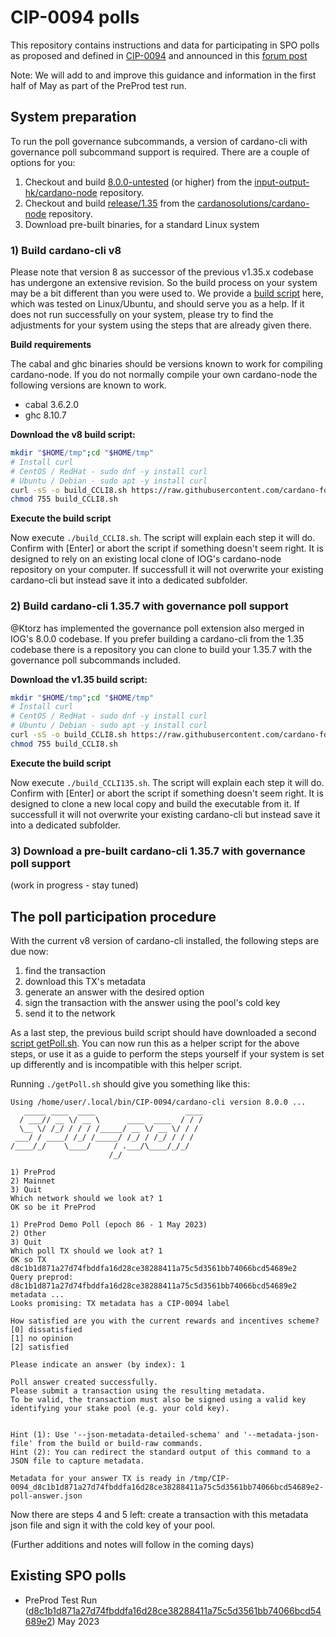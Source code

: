 # CIP-0094 polls

This repository contains instructions and data for participating in SPO polls as proposed and defined in [CIP-0094](https://github.com/cardano-foundation/CIPs/tree/cip-spo-polls/CIP-0094) and announced in this [forum post](https://forum.cardano.org/t/entering-voltaire-on-chain-poll-for-spos/117330)

Note: We will add to and improve this guidance and information in the first half of May as part of the PreProd test run.

## System preparation
To run the poll governance subcommands, a version of cardano-cli with governance poll subcommand support is required. There are a couple of options for you: 

1) Checkout and build [8.0.0-untested](https://github.com/input-output-hk/cardano-node/releases/tag/8.0.0-untested) (or higher) from the [input-output-hk/cardano-node](https://github.com/input-output-hk/cardano-node) repository. 
2) Checkout and build [release/1.35](https://github.com/CardanoSolutions/cardano-node/tree/release/1.35) from the [cardanosolutions/cardano-node](https://github.com/CardanoSolutionsCardanoSolutions/cardano-node) repository.
3) Download pre-built binaries, for a standard Linux system

### 1) Build cardano-cli v8
Please note that version 8 as successor of the previous v1.35.x codebase has undergone an extensive revision. So the build process on your system may be a bit different than you were used to. 
We provide a [build script](scripts/build_CCLI8.sh) here, which was tested on Linux/Ubuntu, and should serve you as a help. If it does not run successfully on your system, please try to find the adjustments for your system using the steps that are already given there. 

**Build requirements**

The cabal and ghc binaries should be versions known to work for compiling cardano-node. If you do not normally compile your own cardano-node the following versions are known to work.

* cabal 3.6.2.0
* ghc 8.10.7

**Download the v8 build script:**

```bash
mkdir "$HOME/tmp";cd "$HOME/tmp"
# Install curl
# CentOS / RedHat - sudo dnf -y install curl
# Ubuntu / Debian - sudo apt -y install curl
curl -sS -o build_CCLI8.sh https://raw.githubusercontent.com/cardano-foundation/CIP-0049-polls/main/scripts/build_CCLI8.sh
chmod 755 build_CCLI8.sh
```

**Execute the build script**

Now execute `./build_CCLI8.sh`. The script will explain each step it will do. Confirm with [Enter] or abort the script if something doesn't seem right. It is designed to rely on an existing local clone of IOG's cardano-node repository on your computer. If successfull it will not overwrite your existing cardano-cli but instead save it into a dedicated subfolder. 

### 2) Build cardano-cli 1.35.7 with governance poll support

@Ktorz has implemented the governance poll extension also merged in IOG's 8.0.0 codebase. If you prefer building a cardano-cli from the 1.35 codebase there is a repository you can clone to build your 1.35.7 with the governance poll subcommands included. 

**Download the v1.35 build script:**

```bash
mkdir "$HOME/tmp";cd "$HOME/tmp"
# Install curl
# CentOS / RedHat - sudo dnf -y install curl
# Ubuntu / Debian - sudo apt -y install curl
curl -sS -o build_CCLI8.sh https://raw.githubusercontent.com/cardano-foundation/CIP-0049-polls/main/scripts/build_CCLI135.sh
chmod 755 build_CCLI8.sh
```

**Execute the build script**

Now execute `./build_CCLI135.sh`. The script will explain each step it will do. Confirm with [Enter] or abort the script if something doesn't seem right. It is designed to clone a new local copy and build the executable from it. If successfull it will not overwrite your existing cardano-cli but instead save it into a dedicated subfolder. 

### 3) Download a pre-built cardano-cli 1.35.7 with governance poll support

(work in progress - stay tuned)


## The poll participation procedure

With the current v8 version of cardano-cli installed, the following steps are due now:
1) find the transaction
2) download this TX's metadata
3) generate an answer with the desired option
4) sign the transaction with the answer using the pool's cold key
5) send it to the network

As a last step, the previous build script should have downloaded a second [script getPoll.sh](scripts/getPoll.sh). You can now run this as a helper script for the above steps, or use it as a guide to perform the steps yourself if your system is set up differently and is incompatible with this helper script.

Running `./getPoll.sh` should give you something like this:

```
Using /home/user/.local/bin/CIP-0094/cardano-cli version 8.0.0 ...
   _____ ____  ____                    ____
  / ___// __ \/ __ \      ____  ____  / / /
  \__ \/ /_/ / / / /_____/ __ \/ __ \/ / /
 ___/ / ____/ /_/ /_____/ /_/ / /_/ / / /
/____/_/    \____/     / .___/\____/_/_/
                      /_/

1) PreProd
2) Mainnet
3) Quit
Which network should we look at? 1
OK so be it PreProd

1) PreProd Demo Poll (epoch 86 - 1 May 2023)
2) Other
3) Quit
Which poll TX should we look at? 1
OK so TX d8c1b1d871a27d74fbddfa16d28ce38288411a75c5d3561bb74066bcd54689e2
Query preprod: d8c1b1d871a27d74fbddfa16d28ce38288411a75c5d3561bb74066bcd54689e2 metadata ...
Looks promising: TX metadata has a CIP-0094 label

How satisfied are you with the current rewards and incentives scheme?
[0] dissatisfied
[1] no opinion
[2] satisfied

Please indicate an answer (by index): 1

Poll answer created successfully.
Please submit a transaction using the resulting metadata.
To be valid, the transaction must also be signed using a valid key
identifying your stake pool (e.g. your cold key).


Hint (1): Use '--json-metadata-detailed-schema' and '--metadata-json-file' from the build or build-raw commands.
Hint (2): You can redirect the standard output of this command to a JSON file to capture metadata.

Metadata for your answer TX is ready in /tmp/CIP-0094_d8c1b1d871a27d74fbddfa16d28ce38288411a75c5d3561bb74066bcd54689e2-poll-answer.json
```

Now there are steps 4 and 5 left: create a transaction with this metadata json file and sign it with the cold key of your pool. 

(Further additions and notes will follow in the coming days)

## Existing SPO polls

- PreProd Test Run ([d8c1b1d871a27d74fbddfa16d28ce38288411a75c5d3561bb74066bcd54689e2](networks/preprod/d8c1b1d871a27d74fbddfa16d28ce38288411a75c5d3561bb74066bcd54689e2/))  May 2023

